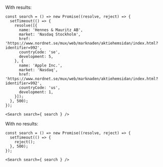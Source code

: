 With results:

    const search = () => new Promise((resolve, reject) => {
      setTimeout(() => {
        resolve([{
          name: 'Hennes & Mauritz AB',
          market: 'Nasdaq Stockholm',
          href: 'https://www.nordnet.se/mux/web/marknaden/aktiehemsidan/index.html?identifier=992',
          countryCode: 'se',
          development: 5,
        }, {
          name: 'Apple Inc.',
          market: 'Nasdaq',
          href: 'https://www.nordnet.se/mux/web/marknaden/aktiehemsidan/index.html?identifier=992',
          countryCode: 'us',
          development: 1,
        }]);
      }, 500);
    });

    <Search search={ search } />

With no results:

    const search = () => new Promise((resolve, reject) => {
      setTimeout(() => {
        reject();
      }, 500);
    });

    <Search search={ search } />
